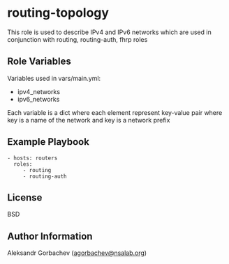 routing-topology
=========

This role is used to describe IPv4 and IPv6 networks which are used in conjunction with routing, routing-auth, fhrp roles 

Role Variables
--------------

Variables used in vars/main.yml:
- ipv4_networks
- ipv6_networks

Each variable is a dict where each element represent key-value pair where key is a name of the network and key is a network prefix

Example Playbook
----------------

    - hosts: routers
      roles:
         - routing
         - routing-auth

License
-------

BSD

Author Information
------------------

Aleksandr Gorbachev (agorbachev@nsalab.org)
